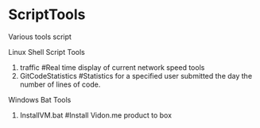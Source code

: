 ScriptTools
===========

Various tools script

Linux Shell Script Tools

1. traffic                          #Real time display of current network speed tools
2. GitCodeStatistics                #Statistics for a specified user submitted the day the number of lines of code.


Windows Bat Tools
1. InstallVM.bat                    #Install Vidon.me product to box

